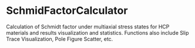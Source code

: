# SchmidFactorCalculator
Calculation of Schmidt factor under multiaxial stress states for HCP materials and results visualization and statistics. Functions also include Slip Trace Visualization, Pole Figure Scatter, etc.
